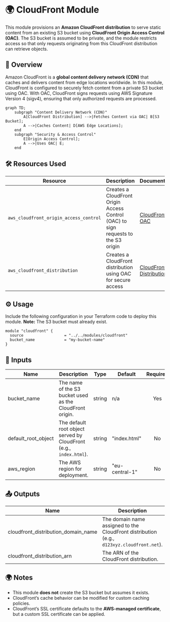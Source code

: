 # 🌍 CloudFront Module

This module provisions an **Amazon CloudFront distribution** to serve static content from an existing S3 bucket using **CloudFront Origin Access Control (OAC)**. The S3 bucket is assumed to be private, and the module restricts access so that only requests originating from this CloudFront distribution can retrieve objects.

## 📖 Overview

Amazon CloudFront is a **global content delivery network (CDN)** that caches and delivers content from edge locations worldwide. In this module, CloudFront is configured to securely fetch content from a private S3 bucket using OAC. With OAC, CloudFront signs requests using AWS Signature Version 4 (sigv4), ensuring that only authorized requests are processed.

```mermaid
graph TD;
    subgraph "Content Delivery Network (CDN)"
        A[CloudFront Distribution] -->|Fetches Content via OAC| B[S3 Bucket];
        A -->|Caches Content| D[AWS Edge Locations];
    end
    subgraph "Security & Access Control"
        E[Origin Access Control];
        A -->|Uses OAC| E;
    end
```

## 🛠 Resources Used

| Resource                                      | Description                                                                              | Documentation |
|-----------------------------------------------|------------------------------------------------------------------------------------------|---------------|
| `aws_cloudfront_origin_access_control`        | Creates a CloudFront Origin Access Control (OAC) to sign requests to the S3 origin         | [CloudFront OAC](https://registry.terraform.io/providers/hashicorp/aws/latest/docs/resources/cloudfront_origin_access_control) |
| `aws_cloudfront_distribution`                 | Creates a CloudFront distribution using OAC for secure access                              | [CloudFront Distribution](https://registry.terraform.io/providers/hashicorp/aws/latest/docs/resources/cloudfront_distribution) |

## ⚙️ Usage

Include the following configuration in your Terraform code to deploy this module. **Note:** The S3 bucket must already exist.

```hcl
module "cloudfront" {
  source                  = "../../modules/cloudfront"
  bucket_name             = "my-bucket-name"
}
```

## 🔑 Inputs

| Name                      | Description                                                                 | Type     | Default         | Required |
|---------------------------|-----------------------------------------------------------------------------|----------|-----------------|:--------:|
| bucket_name               | The name of the S3 bucket used as the CloudFront origin.                    | string   | n/a             | Yes      |
| default_root_object       | The default root object served by CloudFront (e.g., `index.html`).            | string   | "index.html"    | No       |
| aws_region                | The AWS region for deployment.                                              | string   | "eu-central-1"  | No       |

## 📤 Outputs

| Name                                  | Description                                                                  |
|---------------------------------------|------------------------------------------------------------------------------|
| cloudfront_distribution_domain_name   | The domain name assigned to the CloudFront distribution (e.g., `d123xyz.cloudfront.net`). |
| cloudfront_distribution_arn             | The ARN of the CloudFront distribution.                                      |

## 🌍 Notes

- This module **does not** create the S3 bucket but assumes it exists.
- CloudFront’s cache behavior can be modified for custom caching policies.
- CloudFront’s SSL certificate defaults to the **AWS-managed certificate**, but a custom SSL certificate can be applied.
